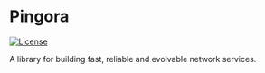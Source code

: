 # Pingora

[![License](https://img.shields.io/badge/License-Apache_2.0-blue.svg)](https://opensource.org/licenses/Apache-2.0)

A library for building fast, reliable and evolvable network services.
